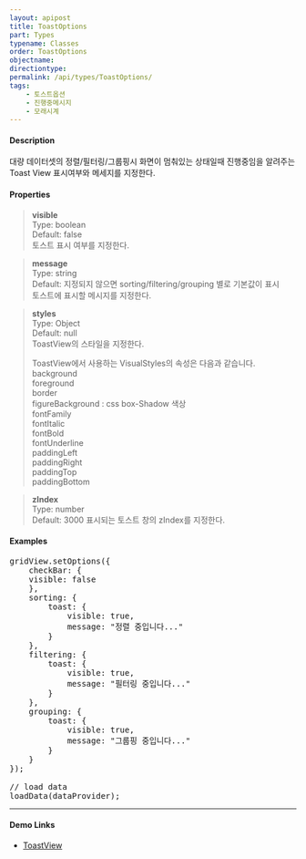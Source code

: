 ```yaml
---
layout: apipost
title: ToastOptions
part: Types
typename: Classes
order: ToastOptions
objectname: 
directiontype: 
permalink: /api/types/ToastOptions/
tags: 
    - 토스트옵션
    - 진행중메시지
    - 모래시계
---
```



#### Description

 대량 데이터셋의 정렬/필터링/그룹핑시 화면이 멈춰있는 상태일때 진행중임을 알려주는 Toast View 표시여부와 메세지를 지정한다.


#### Properties

> **visible**  
> Type: boolean    
> Default: false  
> 토스트 표시 여부를 지정한다.

> **message**  
> Type: string  
> Default: 지정되지 않으면 sorting/filtering/grouping 별로 기본값이 표시  
> 토스트에 표시할 메시지를 지정한다.

> **styles**  
> Type: Object   
> Default: null  
> ToastView의 스타일을 지정한다.   
>   
> ToastView에서 사용하는 VisualStyles의 속성은 다음과 같습니다.   
> background  
> foreground  
> border  
> figureBackground : css box-Shadow 색상  
> fontFamily  
> fontItalic  
> fontBold  
> fontUnderline  
> paddingLeft  
> paddingRight  
> paddingTop  
> paddingBottom  

> **zIndex**   
> Type: number  
> Default: 3000 
> 표시되는 토스트 창의 zIndex를 지정한다.   

#### Examples

<pre class="prettyprint">
gridView.setOptions({
    checkBar: {
    visible: false
    },
    sorting: {
        toast: {
            visible: true,
            message: "정렬 중입니다..."
        }
    },
    filtering: {
        toast: {
            visible: true,
            message: "필터링 중입니다..."
        }
    },
    grouping: {
        toast: {
            visible: true,
            message: "그룹핑 중입니다..."
        }
    }
});

// load data
loadData(dataProvider);
</pre>

---

#### Demo Links

* [ToastView](http://demo.realgrid.com/GridComponent/ToastView/) 